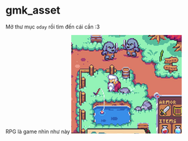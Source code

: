 # gmk_asset

Mở thư mục ```oday``` rồi tìm đến cái cần :3

RPG là game nhìn như này ![rpg1](khongphaicainay/rpg/rpg1.png)

